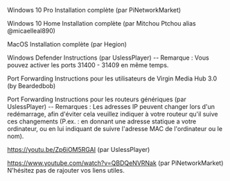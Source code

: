 Windows 10 Pro Installation complète (par PiNetworkMarket)

Windows 10 Home Installation complète (par Mitchou Ptchou alias @micaelleal890)

MacOS Installation complète (par Hegion)

Windows Defender Instructions (par UslessPlayer) -- Remarque : Vous pouvez activer les ports 31400 - 31409 en même temps.

Port Forwarding Instructions pour les utilisateurs de Virgin Media Hub 3.0 (by Beardedbob)

Port Forwarding Instructions pour les routeurs génériques (par UslessPlayer) -- Remarques : Les adresses IP peuvent changer lors d'un redémarrage, afin d'éviter cela veuillez indiquer à votre routeur qu'il suive ces changements (P.ex. : en donnant une adresse statique a votre ordinateur, ou en lui indiquant de suivre l'adresse MAC de l'ordinateur ou le nom).

https://youtu.be/Zp6iOM5RGAI (par UslessPlayer)

https://www.youtube.com/watch?v=QBDQeNVRNak (par PiNetworkMarket) N'hésitez pas de rajouter vos liens utiles.